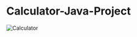 # Calculator-Java-Project

![Calculator](https://user-images.githubusercontent.com/106589722/197850671-8a20a8c2-8f36-4b5b-8ccf-7b5fa00941fe.png)

